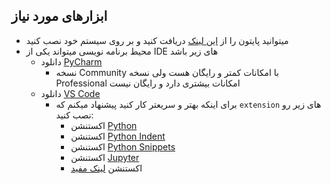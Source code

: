## ابزارهای مورد نیاز
- میتوانید پایتون را از [این لینک](https://www.python.org/downloads/) دریافت کنید و بر روی سیستم خود نصب کنید
- محیط برنامه نویسی میتواند یکی از IDE های زیر باشد
    - دانلود [PyCharm](https://www.jetbrains.com/pycharm/download/)
        - نسخه Community با امکانات کمتر و رایگان هست ولی نسخه Professional امکانات بیشتری دارد و رایگان نیست
    - دانلود [VS Code](https://code.visualstudio.com/download)
        - برای اینکه بهتر و سریعتر کار کنید پیشنهاد میکنم که `extension` های زیر رو نصب کنید:
            - اکستنشن [Python](https://marketplace.visualstudio.com/items?itemName=ms-python.python)
            - اکستنشن [Python Indent](https://marketplace.visualstudio.com/items?itemName=KevinRose.vsc-python-indent)
            - اکستنشن [Python Snippets](https://marketplace.visualstudio.com/items?itemName=frhtylcn.pythonsnippets)
            - اکستنشن [Jupyter](https://marketplace.visualstudio.com/items?itemName=ms-toolsai.jupyter)
            - اکستنشن [لینک مفید](https://lightrun.com/vscode-python-extensions/)